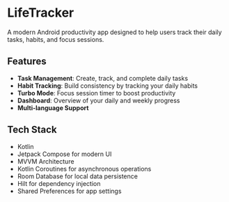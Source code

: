 # LifeTracker

A modern Android productivity app designed to help users track their daily tasks, habits, and focus sessions.

## Features

- **Task Management**: Create, track, and complete daily tasks
- **Habit Tracking**: Build consistency by tracking your daily habits
- **Turbo Mode**: Focus session timer to boost productivity
- **Dashboard**: Overview of your daily and weekly progress
- **Multi-language Support**

## Tech Stack

- Kotlin
- Jetpack Compose for modern UI
- MVVM Architecture
- Kotlin Coroutines for asynchronous operations
- Room Database for local data persistence
- Hilt for dependency injection
- Shared Preferences for app settings
